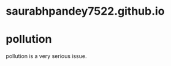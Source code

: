# saurabhpandey7522.github.io <!DOCTYPE html>
<html>
<head>
<title>saurabh</title>
</head>
<body>

<h1>pollution</h1>
<p>pollution is a very serious issue.</p>

</body>
</html>
